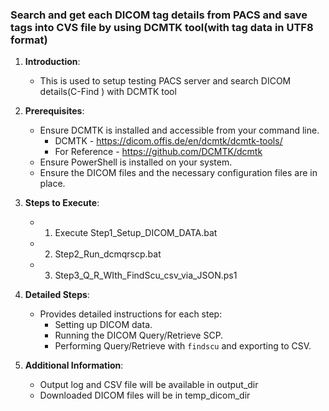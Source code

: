 ### Search and get each DICOM tag details from PACS and save tags into CVS file by using DCMTK tool(with tag data in UTF8 format)

1. **Introduction**:
   - This is used to setup testing PACS server and search DICOM details(C-Find ) with DCMTK tool

2. **Prerequisites**:
   - Ensure DCMTK is installed and accessible from your command line.
      - DCMTK - https://dicom.offis.de/en/dcmtk/dcmtk-tools/
      - For Reference - https://github.com/DCMTK/dcmtk
   - Ensure PowerShell is installed on your system.
   - Ensure the DICOM files and the necessary configuration files are in place.

3. **Steps to Execute**:
   - 1. Execute Step1_Setup_DICOM_DATA.bat
   - 2. Step2_Run_dcmqrscp.bat
   - 3. Step3_Q_R_WIth_FindScu_csv_via_JSON.ps1

4. **Detailed Steps**:
   - Provides detailed instructions for each step:
     - Setting up DICOM data.
     - Running the DICOM Query/Retrieve SCP.
     - Performing Query/Retrieve with `findscu` and exporting to CSV.

5. **Additional Information**:
   - Output log and CSV file will be available in output_dir
   - Downloaded DICOM files will be in temp_dicom_dir
